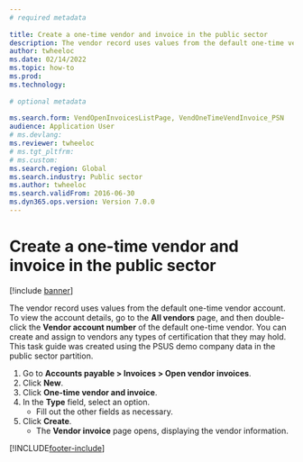 ```yaml
--- 
# required metadata 
 
title: Create a one-time vendor and invoice in the public sector
description: The vendor record uses values from the default one-time vendor account. 
author: twheeloc
ms.date: 02/14/2022
ms.topic: how-to 
ms.prod:  
ms.technology:  
 
# optional metadata 
 
ms.search.form: VendOpenInvoicesListPage, VendOneTimeVendInvoice_PSN   
audience: Application User 
# ms.devlang:  
ms.reviewer: twheeloc
# ms.tgt_pltfrm:  
# ms.custom:  
ms.search.region: Global
ms.search.industry: Public sector
ms.author: twheeloc
ms.search.validFrom: 2016-06-30 
ms.dyn365.ops.version: Version 7.0.0 
---
```

# Create a one-time vendor and invoice in the public sector

[!include [banner](../../includes/banner.md)]

The vendor record uses values from the default one-time vendor account. To view the account details, go to the **All vendors** page, and then double-click the **Vendor account number** of the default one-time vendor. You can create and assign to vendors any types of certification that they may hold. This task guide was created using the PSUS demo company data in the public sector partition.

1. Go to **Accounts payable > Invoices > Open vendor invoices**.
2. Click **New**.
3. Click **One-time vendor and invoice**.
4. In the **Type** field, select an option.
    * Fill out the other fields as necessary.  
5. Click **Create**.
    * The **Vendor invoice** page opens, displaying the vendor information.  



[!INCLUDE[footer-include](../../../includes/footer-banner.md)]
